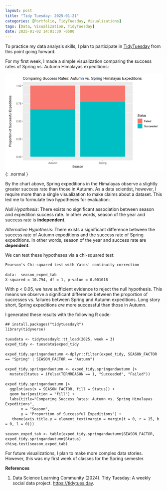 ```yaml
---
layout: post
title: "Tidy Tuesday: 2025-01-21"
categories: [Portfolio, TidyTuesday, Visualizations]
tags: [Data, Visualization, TidyTuesday]
date: 2025-01-02 14:01:30 -0500
---
```



To practice my data analysis skills, I plan to participate in
[TidyTuesday](https://github.com/rfordatascience/tidytuesday/tree/main) from this point going forward.

For my first week, I made a simple visualization comparing the success rates of Spring vs. Autumn Himalayas expeditions:

![Himalayas_visualization](/assets/img/himalayas_visualization.png){: .normal }

By the chart above, Spring expeditions in the Himalayas observe a slightly greater success rate than those in Autumn. As a data scientist, however, I require more than a single visualization to make claims about a dataset. This led me to formulate two hypotheses for evaluation:

*Null Hypothesis*: There exists no significant association between season and expedition success rate. In other words, season of the year and success rate is **independent**.

*Alternative Hypothesis*: There exists a significant difference between the success rate of Autumn expeditions and the success rate of Spring expeditions. In other words, season of the year and success rate are **dependent**.

 We can test these hypotheses via a chi-squared test:

```
Pearson's Chi-squared test with Yates' continuity correction

data:  season_exped_tab
X-squared = 10.794, df = 1, p-value = 0.001018
```
With p < 0.05, we have sufficient evidence to reject the null hypothesis. This means we observe a significant difference between the proportion of successes vs. failures between Spring and Autumn expeditions. Long story short, Spring expeditions *are* more successful than those in Autumn.

I generated these results with the following R code:

```
## install.packages("tidytuesdayR")
library(tidyverse)

tuesdata <- tidytuesdayR::tt_load(2025, week = 3)
exped_tidy <- tuesdata$exped_tidy

exped_tidy.springandautumn <-dplyr::filter(exped_tidy, SEASON_FACTOR  == "Spring" | SEASON_FACTOR == "Autumn")

exped_tidy.springandautumn <- exped_tidy.springandautumn |>
  mutate(Status = ifelse(TERMREASON == 1, "Succeeded", "Failed"))

exped_tidy.springandautumn |>
  ggplot(aes(x = SEASON_FACTOR, fill = Status)) +
  geom_bar(position = "fill") +
  labs(title="Comparing Success Rates: Autumn vs. Spring Himalayas Expeditions", 
       x = "Season",
       y = "Proportion of Successful Expeditions") +
   theme(axis.title.y = element_text(margin = margin(t = 0, r = 15, b = 0, l = 0)))

season_exped_tab <- table(exped_tidy.springandautumn$SEASON_FACTOR, exped_tidy.springandautumn$Status)
chisq.test(season_exped_tab)
```

For future visualizations, I plan to make more complex data stories. However, this was my first week of classes for the Spring semester.

**References**

1. Data Science Learning Community (2024). Tidy Tuesday: A weekly social data project. https://tidytues.day.